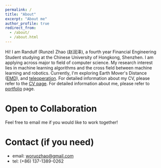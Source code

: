 ```yaml
---
permalink: /
title: "About"
excerpt: "About me"
author_profile: true
redirect_from: 
  - /about/
  - /about.html
---
```


Hi! I am Randulf (Runze) Zhao (赵润泽), a fourth year Financial Engineering Student studying at the Chinese University of Hongkong, Shenzhen. I am applying across major to field of computer science. My research interest lies in machine learning algorithms and the cross field between machine learning and robotics. Currently, I'm exploring Earth Mover's Distance ([EMD](https://en.wikipedia.org/wiki/Earth_mover's_distance)), and [teleoperation](https://en.wikipedia.org/wiki/Teleoperation). For detailed information about my CV, please refer to the [CV page](https://randulfzrz.github.io/cv/). For detailed information about me, please refer to [portfolio](https://randulfzrz.github.io/portfolio/) page.

Open to Collaboration
======

Feel free to email me if you would like to work together!

Contact (if you need)
======
* email: woruozhao@gmail.com
* tel: (+86) 137-1389-0262
